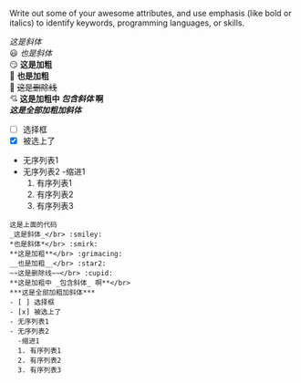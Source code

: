Write out some of your awesome attributes, and use emphasis (like bold or italics) to identify keywords, programming languages, or skills. 

_这是斜体_</br> :smiley:
*也是斜体*</br> :smirk:
**这是加粗**</br> :grimacing:
__也是加粗__</br> :star2:
~~这是删除线~~</br> :cupid:
**这是加粗中 _包含斜体_ 啊**</br>
***这是全部加粗加斜体***</br>
- [ ] 选择框
- [x] 被选上了
- 无序列表1
- 无序列表2
  -缩进1
  1. 有序列表1
  2. 有序列表2
  3. 有序列表3
```
这是上面的代码
_这是斜体_</br> :smiley:
*也是斜体*</br> :smirk:
**这是加粗**</br> :grimacing:
__也是加粗__</br> :star2:
~~这是删除线~~</br> :cupid:
**这是加粗中 _包含斜体_ 啊**</br>
***这是全部加粗加斜体***
- [ ] 选择框
- [x] 被选上了
- 无序列表1
- 无序列表2
  -缩进1
  1. 有序列表1
  2. 有序列表2
  3. 有序列表3
```
